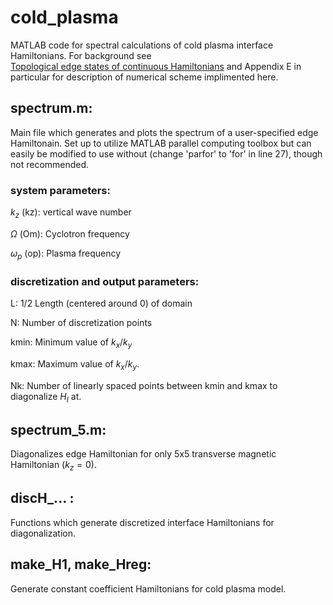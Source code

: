 # cold_plasma
MATLAB code for spectral calculations of cold plasma interface Hamiltonians. For background see  	
[Topological edge states of continuous Hamiltonians](https://doi.org/10.48550/arXiv.2503.11811) and Appendix E in particular for description of numerical scheme implimented here. 

## spectrum.m:
Main file which generates and plots the spectrum of a user-specified edge Hamiltonain. Set up to utilize MATLAB parallel computing toolbox but can easily be modified to use without (change 'parfor' to 'for' in line 27), though not recommended. 

### system parameters:

$k_z$ (kz): vertical wave number

$\Omega$ (Om): Cyclotron frequency

$\omega_p$ (op): Plasma frequency

### discretization and output parameters:

L: 1/2 Length (centered around 0) of domain

N: Number of discretization points

kmin: Minimum value of $k_x/k_y$

kmax: Maximum value of $k_x/k_y$. 

Nk: Number of linearly spaced points between kmin and kmax to diagonalize $H_I$ at. 

## spectrum_5.m:
Diagonalizes edge Hamiltonian for only 5x5 transverse magnetic Hamiltonian ($k_z = 0$). 

## discH_...  :
Functions which generate discretized interface Hamiltonians for diagonalization.

## make_H1, make_Hreg:
Generate constant coefficient Hamiltonians for cold plasma model. 